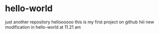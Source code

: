 # hello-world
just another repository
helloooooo
this is my first project on github
hiii  new modification in hello-world at 11.21 am
